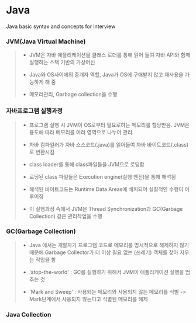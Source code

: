 # Java
Java basic syntax and concepts for interview

### JVM(Java Virtual Machine)
> - JVM은 자바 애플리케이션을 클래스 로더를 통해 읽어 들여 자바 API와 함께 실행하는 스택 기반의 가상머신
> 
> - Java와 OS사이에의 중개자 역할, Java가 OS에 구애받지 않고 재사용을 가능하게 해 줌
> 
> - 메모리관리, Garbage collection을 수행
>
### 자바프로그램 실행과정
> - 프로그램 실행 시 JVM이 OS로부터 필요로하는 메모리를 할당받음. JVM은 용도에 따라 메모리를 여러 영역으로 나누어 관리.
> 
> - 자바 컴파일러가 자바 소스코드(.java)를 읽어들여 자바 바이트코드(.class)로 변환시킴
> 
> - class loader를 통해 class파일들을 JVM으로 로딩함
> 
> - 로딩된 class 파일들은 Execution engine(실행 엔진)을 통해 해석됨
> 
> - 해석된 바이트코드는 Runtime Data Areas에 배치되어 실질적인 수행이 이루어짐
> 
> - 이 실행과정 속에서 JVM은 Thread Synchronization과 GC(Garbage Collection) 같은 관리작업을 수행
>
### GC(Garbage Collection)
> - Java 에서는 개발자가 프로그램 코드로 메모리를 명시적으로 해제하지 않기 때문에 Garbage Collector가 더 이상 필요 없는 (쓰레기) 객체를 찾아 지우는 작업을 함
> 
> - 'stop-the-world' : GC를 실행하기 위해서 JVM이 애플리케이션 실행을 멈추는 것
> 
> - 'Mark and Sweep' : 사용되는 메모리와 사용되지 않는 메모리를 식별 -> Mark단계에서 사용되지 않는다고 식별된 메모리를 해제
> 
### Java Collection
> 

